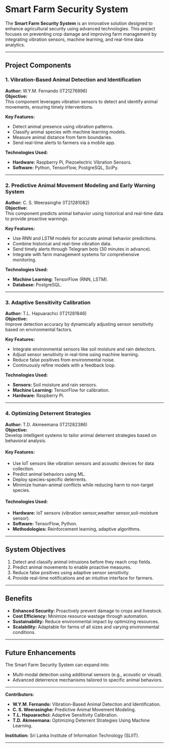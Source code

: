 # Smart Farm Security System

The **Smart Farm Security System** is an innovative solution designed to enhance agricultural security using advanced technologies. This project focuses on preventing crop damage and improving farm management by integrating vibration sensors, machine learning, and real-time data analytics.

---

## Project Components

### 1. Vibration-Based Animal Detection and Identification  
**Author:** W.Y.M. Fernando (IT21276996)  
**Objective:**  
This component leverages vibration sensors to detect and identify animal movements, ensuring timely interventions.  

**Key Features:**  
- Detect animal presence using vibration patterns.  
- Classify animal species with machine learning models.  
- Measure animal distance from farm boundaries.  
- Send real-time alerts to farmers via a mobile app.  

**Technologies Used:**  
- **Hardware:** Raspberry Pi, Piezoelectric Vibration Sensors.  
- **Software:** Python, TensorFlow, PostgreSQL, SciPy.

---

### 2. Predictive Animal Movement Modeling and Early Warning System  
**Author:** C. S. Weerasinghe (IT21281082)  
**Objective:**  
This component predicts animal behavior using historical and real-time data to provide proactive warnings.  

**Key Features:**  
- Use RNN and LSTM models for accurate animal behavior predictions.  
- Combine historical and real-time vibration data.  
- Send timely alerts through Telegram bots (30 minutes in advance).  
- Integrate with farm management systems for comprehensive monitoring.  

**Technologies Used:**  
- **Machine Learning:** TensorFlow (RNN, LSTM).  
- **Database:** PostgreSQL.  

---

### 3. Adaptive Sensitivity Calibration  
**Author:** T.L. Hapuarachci (IT21281846)  
**Objective:**  
Improve detection accuracy by dynamically adjusting sensor sensitivity based on environmental factors.  

**Key Features:**  
- Integrate environmental sensors like soil moisture and rain detectors.  
- Adjust sensor sensitivity in real-time using machine learning.  
- Reduce false positives from environmental noise.  
- Continuously refine models with a feedback loop.  

**Technologies Used:**  
- **Sensors:** Soil moisture and rain sensors.  
- **Machine Learning:** TensorFlow for calibration.  
- **Hardware:** Raspberry Pi.

---

### 4. Optimizing Deterrent Strategies 
**Author:** T.D. Akmeemana (IT21282386)  
**Objective:**  
Develop intelligent systems to tailor animal deterrent strategies based on behavioral analysis.

#### Key Features:
- Use IoT sensors like vibration sensors and acoustic devices for data collection.
- Predict animal behaviors using ML.
- Deploy species-specific deterrents.
- Minimize human-animal conflicts while reducing harm to non-target species.

#### Technologies Used:
- **Hardware:** IoT sensors (vibration sensor,weather sensor,soil-moisture sensor).
- **Software:** TensorFlow, Python.
- **Methodologies:** Reinforcement learning, adaptive algorithms.

---



## System Objectives

1. Detect and classify animal intrusions before they reach crop fields.
2. Predict animal movements to enable proactive measures.
3. Reduce false positives using adaptive sensor sensitivity.
4. Provide real-time notifications and an intuitive interface for farmers.

---

## Benefits

- **Enhanced Security:** Proactively prevent damage to crops and livestock.  
- **Cost Efficiency:** Minimize resource wastage through automation.  
- **Sustainability:** Reduce environmental impact by optimizing resources.  
- **Scalability:** Adaptable for farms of all sizes and varying environmental conditions.

---

## Future Enhancements

The Smart Farm Security System can expand into:
- Multi-modal detection using additional sensors (e.g., acoustic or visual).
- Advanced deterrence mechanisms tailored to specific animal behaviors.

---

**Contributors:**  
- **W.Y.M. Fernando:** Vibration-Based Animal Detection and Identification.  
- **C. S. Weerasinghe:** Predictive Animal Movement Modeling.  
- **T.L. Hapuarachci:** Adaptive Sensitivity Calibration.
- **T.D. Akmeemana:** Optimizing Deterrent Strategies Using Machine Learning.


**Institution:** Sri Lanka Institute of Information Technology (SLIIT).

---

